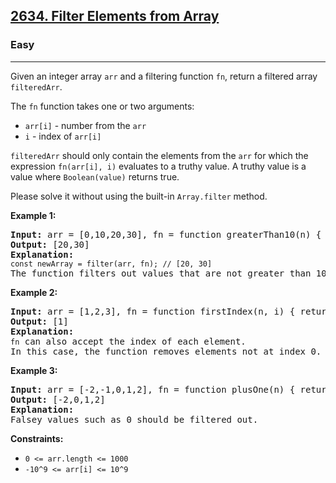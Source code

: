 <h2><a href="https://leetcode.com/problems/filter-elements-from-array">2634. Filter Elements from Array</a></h2><h3>Easy</h3><hr><div>

<p>Given an integer array <code>arr</code> and a filtering function <code>fn</code>, return a filtered array <code>filteredArr</code>.</p>

<p>The <code>fn</code> function takes one or two arguments:</p>

<ul>
  <li><code>arr[i]</code> - number from the <code>arr</code></li>
  <li><code>i</code> - index of <code>arr[i]</code></li>
</ul>

<p><code>filteredArr</code> should only contain the elements from the <code>arr</code> for which the expression <code>fn(arr[i], i)</code> evaluates to a truthy value. A truthy value is a value where <code>Boolean(value)</code> returns true.</p>

<p>Please solve it without using the built-in <code>Array.filter</code> method.</p>

<p><strong>Example 1:</strong></p>

<pre><strong>Input:</strong> arr = [0,10,20,30], fn = function greaterThan10(n) { return n > 10; }
<strong>Output:</strong> [20,30]
<strong>Explanation:</strong>
<code>const newArray = filter(arr, fn); // [20, 30]</code>
The function filters out values that are not greater than 10.
</pre>

<p><strong>Example 2:</strong></p>

<pre><strong>Input:</strong> arr = [1,2,3], fn = function firstIndex(n, i) { return i === 0; }
<strong>Output:</strong> [1]
<strong>Explanation:</strong>
<code>fn</code> can also accept the index of each element.
In this case, the function removes elements not at index 0.
</pre>

<p><strong>Example 3:</strong></p>

<pre><strong>Input:</strong> arr = [-2,-1,0,1,2], fn = function plusOne(n) { return n + 1; }
<strong>Output:</strong> [-2,0,1,2]
<strong>Explanation:</strong>
Falsey values such as 0 should be filtered out.
</pre>

<p><strong>Constraints:</strong></p>

<ul>
  <li><code>0 &lt;= arr.length &lt;= 1000</code></li>
  <li><code>-10^9 &lt;= arr[i] &lt;= 10^9</code></li>
</ul>
</div>
